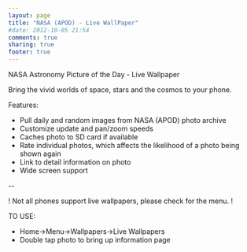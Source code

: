 ```yaml
---
layout: page
title: "NASA (APOD) - Live WallPaper"
#date: 2012-10-05 21:54
comments: true
sharing: true
footer: true
---
```


NASA Astronomy Picture of the Day - Live Wallpaper

Bring the vivid worlds of space, stars and the cosmos to your phone.

Features:

* Pull daily and random images from NASA (APOD) photo archive
* Customize update and pan/zoom speeds
* Caches photo to SD card if available
* Rate individual photos, which affects the likelihood of a photo being shown again
* Link to detail information on photo
* Wide screen support

--

  ! Not all phones support live wallpapers, please check for the menu. !

TO USE:

* Home->Menu->Wallpapers->Live Wallpapers
* Double tap photo to bring up information page
